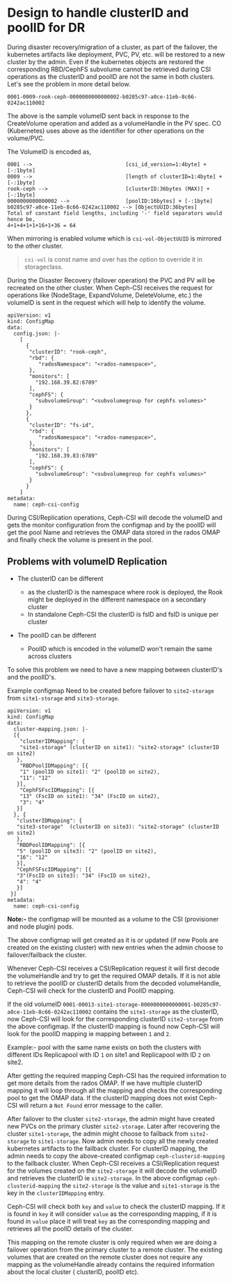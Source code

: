 # Design to handle clusterID and poolID for DR

During disaster recovery/migration of a cluster, as part of the failover, the
kubernetes artifacts like deployment, PVC, PV, etc. will be restored to a new
cluster by the admin. Even if the kubernetes objects are restored the
corresponding RBD/CephFS subvolume cannot be retrieved during CSI operations as
the clusterID and poolID are not the same in both clusters. Let's see the
problem in more detail below.

`0001-0009-rook-ceph-0000000000000002-b0285c97-a0ce-11eb-8c66-0242ac110002`

The above is the sample volumeID sent back in response to the CreateVolume
operation and added as a volumeHandle in the PV spec. CO (Kubernetes) uses above
as the identifier for other operations on the volume/PVC.

The VolumeID is encoded as,

```text
0001 -->                              [csi_id_version=1:4byte] + [-:1byte]
0009 -->                              [length of clusterID=1:4byte] + [-:1byte]
rook-ceph -->                         [clusterID:36bytes (MAX)] + [-:1byte]
0000000000000002 -->                  [poolID:16bytes] + [-:1byte]
b0285c97-a0ce-11eb-8c66-0242ac110002 --> [ObjectUUID:36bytes]
Total of constant field lengths, including '-' field separators would hence be,
4+1+4+1+1+16+1+36 = 64
```

When mirroring is enabled volume which is `csi-vol-ObjectUUID` is mirrored to
the other cluster.

> `csi-vol` is const name and over has the option to override it in
> storageclass.

During the Disaster Recovery (failover operation) the PVC and PV will be
recreated on the other cluster. When Ceph-CSI receives the request for
operations like (NodeStage, ExpandVolume, DeleteVolume, etc.) the volumeID is
sent in the request which will help to identify the volume.

```yaml=
apiVersion: v1
kind: ConfigMap
data:
  config.json: |-
    [
      {
       "clusterID": "rook-ceph",
       "rbd": {
          "radosNamespace": "<rados-namespace>",
       },
       "monitors": [
         "192.168.39.82:6789"
       ],
       "cephFS": {
         "subvolumeGroup": "<subvolumegroup for cephfs volumes>"
       }
      },
      {
       "clusterID": "fs-id",
       "rbd": {
          "radosNamespace": "<rados-namespace>",
       },
       "monitors": [
         "192.168.39.83:6789"
       ],
       "cephFS": {
         "subvolumeGroup": "<subvolumegroup for cephfs volumes>"
       }
      }
    ]
metadata:
  name: ceph-csi-config
```

During CSI/Replication operations, Ceph-CSI will decode the volumeID and gets
the monitor configuration from the configmap and by the poolID will get the pool
Name and retrieves the OMAP data stored in the rados OMAP and finally check the
volume is present in the pool.

## Problems with volumeID Replication

* The clusterID can be different
  * as the clusterID is the namespace where rook is deployed, the Rook might
    be deployed in the different namespace on a secondary cluster
  * In standalone Ceph-CSI the clusterID is fsID and fsID is unique per
    cluster

* The poolID can be different
  * PoolID which is encoded in the volumeID won't remain the same across
    clusters

To solve this problem we need to have a new mapping between clusterID's and the
poolID's.

Example configmap Need to be created before failover to `site2-storage` from
`site1-storage` and `site3-storage`.

```yaml=
apiVersion: v1
kind: ConfigMap
data:
  cluster-mapping.json: |-
  [{
    "clusterIDMapping": {
    "site1-storage" (clusterID on site1): "site2-storage" (clusterID on site2)
   },
    "RBDPoolIDMapping": [{
    "1" (poolID on site1): "2" (poolID on site2),
    "11": "12"
   }],
    "CephFSFscIDMapping": [{
    "13" (FscID on site1): "34" (FscID on site2),
    "3": "4"
   }]
  }, {
   "clusterIDMapping": {
   "site3-storage"  (clusterID on site3): "site2-storage" (clusterID on site2)
   },
   "RBDPoolIDMapping": [{
   "5" (poolID on site3): "2" (poolID on site2),
   "16": "12"
   }],
   "CephFSFscIDMapping": [{
   "3"(FscID on site3): "34" (FscID on site2),
   "4": "4"
   }]
 }]
metadata:
  name: ceph-csi-config
```

**Note:-** the configmap will be mounted as a volume to the CSI (provisioner and
node plugin) pods.

The above configmap will get created as it is or updated (if new Pools are
created on the existing cluster) with new entries when the admin choose to
failover/failback the cluster.

Whenever Ceph-CSI receives a CSI/Replication request it will first decode the
volumeHandle and try to get the required OMAP details. If it is not able to
retrieve the poolID or clusterID details from the decoded volumeHandle, Ceph-CSI
will check for the clusterID and PoolID mapping.

If the old volumeID
`0001-00013-site1-storage-0000000000000001-b0285c97-a0ce-11eb-8c66-0242ac110002`
contains the `site1-storage` as the clusterID, now Ceph-CSI will look for the
corresponding clusterID `site2-storage` from the above configmap. If the
clusterID mapping is found now Ceph-CSI will look for the poolID mapping ie
mapping between `1` and `2`.

Example:- pool with the same name exists on both the clusters with different IDs
Replicapool with ID `1` on site1 and Replicapool with ID `2` on site2.

After getting the required mapping Ceph-CSI has the required information to get
more details from the rados OMAP. If we have multiple clusterID mapping it will
loop through all the mapping and checks the corresponding pool to get the OMAP
data. If the clusterID mapping does not exist Ceph-CSI will return a `Not Found`
error message to the caller.

After failover to the cluster `site2-storage`, the admin might have created new
PVCs on the primary cluster `site2-storage`. Later after recovering the
cluster `site1-storage`, the admin might choose to failback from
`site2-storage` to `site1-storage`. Now admin needs to copy all the newly
created kubernetes artifacts to the failback cluster. For clusterID mapping, the
admin needs to copy the above-created configmap `ceph-clusterid-mapping` to the
failback cluster. When Ceph-CSI receives a CSI/Replication request for the
volumes created on the `site2-storage` it will decode the volumeID and retrieves
the clusterID ie `site2-storage`. In the above configmap
`ceph-clusterid-mapping` the `site2-storage` is the value and `site1-storage`
is the key in the `clusterIDMapping` entry.

Ceph-CSI will check both `key` and `value` to check the clusterID mapping. If it
is found in `key` it will consider `value` as the corresponding mapping, if it
is found in `value` place it will treat `key` as the corresponding mapping and
retrieves all the poolID details of the cluster.

This mapping on the remote cluster is only required when we are doing a failover
operation from the primary cluster to a remote cluster. The existing volumes
that are created on the remote cluster does not require any mapping as the
volumeHandle already contains the required information about the local cluster (
clusterID, poolID etc).
